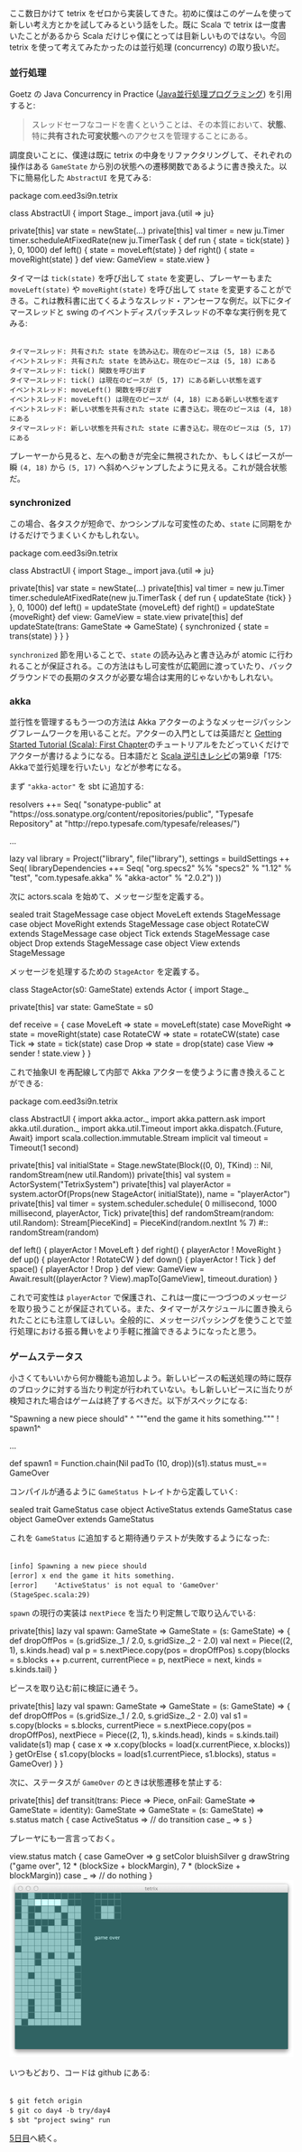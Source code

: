   [akka]: http://doc.akka.io/docs/akka/2.0.2/intro/getting-started-first-scala.html
  [amazon]: http://www.amazon.co.jp/dp/4798125415
  [amazon2]: http://www.amazon.co.jp/exec/obidos/ASIN/4797337206/tyano-22/

ここ数日かけて tetrix をゼロから実装してきた。初めに僕はこのゲームを使って新しい考え方とかを試してみるという話をした。既に Scala で tetrix は一度書いたことがあるから Scala だけじゃ僕にとっては目新しいものではない。今回 tetrix を使って考えてみたかったのは並行処理 (concurrency) の取り扱いだ。

### 並行処理

Goetz の Java Concurrency in Practice ([Java並行処理プログラミング][amazon2]) を引用すると:

> スレッドセーフなコードを書くということは、その本質において、**状態**、特に**共有された可変状態**へのアクセスを管理することにある。

調度良いことに、僕達は既に tetrix の中身をリファクタリングして、それぞれの操作はある `GameState` から別の状態への遷移関数であるように書き換えた。以下に簡易化した `AbstractUI` を見てみる:

<scala>
package com.eed3si9n.tetrix

class AbstractUI {
  import Stage._
  import java.{util => ju}
  
  private[this] var state = newState(...)
  private[this] val timer = new ju.Timer
  timer.scheduleAtFixedRate(new ju.TimerTask {
    def run { state = tick(state) }
  }, 0, 1000)
  def left() {
    state = moveLeft(state)
  }
  def right() {
    state = moveRight(state)
  }
  def view: GameView = state.view
}
</scala>

タイマーは `tick(state)` を呼び出して `state` を変更し、プレーヤーもまた `moveLeft(state)` や `moveRight(state)` を呼び出して `state` を変更することができる。これは教科書に出てくるようなスレッド・アンセーフな例だ。以下にタイマースレッドと swing のイベントディスパッチスレッドの不幸な実行例を見てみる:

<code>
タイマースレッド: 共有された state を読み込む。現在のピースは (5, 18) にある
イベントスレッド: 共有された state を読み込む。現在のピースは (5, 18) にある
タイマースレッド: tick() 関数を呼び出す
タイマースレッド: tick() は現在のピースが (5, 17) にある新しい状態を返す
イベントスレッド: moveLeft() 関数を呼び出す
イベントスレッド: moveLeft() は現在のピースが (4, 18) にある新しい状態を返す
イベントスレッド: 新しい状態を共有された state に書き込む。現在のピースは (4, 18) にある
タイマースレッド: 新しい状態を共有された state に書き込む。現在のピースは (5, 17) にある
</code>

プレーヤーから見ると、左への動きが完全に無視されたか、もしくはピースが一瞬 `(4, 18)` から `(5, 17)` へ斜めへジャンプしたように見える。これが競合状態だ。

### synchronized

この場合、各タスクが短命で、かつシンプルな可変性のため、`state` に同期をかけるだけでうまくいくかもしれない。

<scala>
package com.eed3si9n.tetrix

class AbstractUI {
  import Stage._
  import java.{util => ju}
  
  private[this] var state = newState(...)
  private[this] val timer = new ju.Timer
  timer.scheduleAtFixedRate(new ju.TimerTask {
    def run { updateState {tick} }
  }, 0, 1000)
  def left()  = updateState {moveLeft}
  def right() = updateState {moveRight}
  def view: GameView = state.view
  private[this] def updateState(trans: GameState => GameState) {
    synchronized {
      state = trans(state)
    }
  }
}
</scala>

`synchronized` 節を用いることで、`state` の読み込みと書き込みが atomic に行われることが保証される。この方法はもし可変性が広範囲に渡っていたり、バックグラウンドでの長期のタスクが必要な場合は実用的じゃないかもしれない。

### akka

並行性を管理するもう一つの方法は Akka アクターのようなメッセージパッシングフレームワークを用いることだ。アクターの入門としては英語だと [Getting Started Tutorial (Scala): First Chapter][akka]のチュートリアルをたどっていくだけでアクターが書けるようになる。日本語だと [Scala 逆引きレシピ][amazon]の第9章「175: Akkaで並行処理を行いたい」などが参考になる。

まず `"akka-actor"` を sbt に追加する:

<scala>
    resolvers ++= Seq(
      "sonatype-public" at "https://oss.sonatype.org/content/repositories/public",
      "Typesafe Repository" at "http://repo.typesafe.com/typesafe/releases/")

...

  lazy val library = Project("library", file("library"),
    settings = buildSettings ++ Seq(
      libraryDependencies ++= Seq(
        "org.specs2" %% "specs2" % "1.12" % "test",
        "com.typesafe.akka" % "akka-actor" % "2.0.2")
    ))
</scala>

次に actors.scala を始めて、メッセージ型を定義する。

<scala>
sealed trait StageMessage
case object MoveLeft extends StageMessage
case object MoveRight extends StageMessage
case object RotateCW extends StageMessage
case object Tick extends StageMessage
case object Drop extends StageMessage
case object View extends StageMessage
</scala>

メッセージを処理するための `StageActor` を定義する。

<scala>
class StageActor(s0: GameState) extends Actor {
  import Stage._

  private[this] var state: GameState = s0

  def receive = {
    case MoveLeft  => state = moveLeft(state)
    case MoveRight => state = moveRight(state)
    case RotateCW  => state = rotateCW(state)
    case Tick      => state = tick(state)
    case Drop      => state = drop(state)
    case View      => sender ! state.view
  }
}
</scala>

これで抽象UI を再配線して内部で Akka アクターを使うように書き換えることができる:

<scala>
package com.eed3si9n.tetrix

class AbstractUI {
  import akka.actor._
  import akka.pattern.ask
  import akka.util.duration._
  import akka.util.Timeout
  import akka.dispatch.{Future, Await}
  import scala.collection.immutable.Stream
  implicit val timeout = Timeout(1 second)

  private[this] val initialState = Stage.newState(Block((0, 0), TKind) :: Nil,
    randomStream(new util.Random))
  private[this] val system = ActorSystem("TetrixSystem")
  private[this] val playerActor = system.actorOf(Props(new StageActor(
    initialState)), name = "playerActor")
  private[this] val timer = system.scheduler.schedule(
    0 millisecond, 1000 millisecond, playerActor, Tick)
  private[this] def randomStream(random: util.Random): Stream[PieceKind] =
    PieceKind(random.nextInt % 7) #:: randomStream(random)

  def left()  { playerActor ! MoveLeft }
  def right() { playerActor ! MoveRight }
  def up()    { playerActor ! RotateCW }
  def down()  { playerActor ! Tick }
  def space() { playerActor ! Drop }
  def view: GameView =
    Await.result((playerActor ? View).mapTo[GameView], timeout.duration)
}
</scala>

これで可変性は `playerActor` で保護され、これは一度に一つづつのメッセージを取り扱うことが保証されている。また、タイマーがスケジュールに置き換えられたことにも注意してほしい。全般的に、メッセージパッシングを使うことで並行処理における振る舞いをより手軽に推論できるようになったと思う。

### ゲームステータス

小さくてもいいから何か機能も追加しよう。新しいピースの転送処理の時に既存のブロックに対する当たり判定が行われていない。もし新しいピースに当たりが検知された場合はゲームは終了するべきだ。以下がスペックになる:

<scala>
  "Spawning a new piece should"                             ^
    """end the game it hits something."""                   ! spawn1^

...

  def spawn1 =
    Function.chain(Nil padTo (10, drop))(s1).status must_==
    GameOver
</scala>

コンパイルが通るように `GameStatus` トレイトから定義していく:

<scala>
sealed trait GameStatus
case object ActiveStatus extends GameStatus
case object GameOver extends GameStatus
</scala>

これを `GameStatus` に追加すると期待通りテストが失敗するようになった:

<code>
[info] Spawning a new piece should
[error] x end the game it hits something.
[error]    'ActiveStatus' is not equal to 'GameOver' (StageSpec.scala:29)
</code>

`spawn` の現行の実装は `nextPiece` を当たり判定無しで取り込んでいる:

<scala>
  private[this] lazy val spawn: GameState => GameState =
    (s: GameState) => {
    def dropOffPos = (s.gridSize._1 / 2.0, s.gridSize._2 - 2.0)
    val next = Piece((2, 1), s.kinds.head)
    val p = s.nextPiece.copy(pos = dropOffPos)
    s.copy(blocks = s.blocks ++ p.current,
      currentPiece = p, nextPiece = next, kinds = s.kinds.tail)
  }
</scala>

ピースを取り込む前に検証に通そう。

<scala>
  private[this] lazy val spawn: GameState => GameState =
    (s: GameState) => {
    def dropOffPos = (s.gridSize._1 / 2.0, s.gridSize._2 - 2.0)
    val s1 = s.copy(blocks = s.blocks,
      currentPiece = s.nextPiece.copy(pos = dropOffPos),
      nextPiece = Piece((2, 1), s.kinds.head),
      kinds = s.kinds.tail)
    validate(s1) map { case x =>
      x.copy(blocks = load(x.currentPiece, x.blocks))
    } getOrElse {
      s1.copy(blocks = load(s1.currentPiece, s1.blocks), status = GameOver)
    }
  }
</scala>

次に、ステータスが `GameOver` のときは状態遷移を禁止する:

<scala>
  private[this] def transit(trans: Piece => Piece,
      onFail: GameState => GameState = identity): GameState => GameState =
    (s: GameState) => s.status match {
      case ActiveStatus =>
        // do transition  
      case _ => s
    }
</scala>

プレーヤにも一言言っておく。

<scala>
    view.status match {
      case GameOver =>
        g setColor bluishSilver
        g drawString ("game over",
          12 * (blockSize + blockMargin), 7 * (blockSize + blockMargin))
      case _ => // do nothing
    }
</scala>

<img src="/images/tetrix-in-scala-day4.png"/>

いつもどおり、コードは github にある:

<code>
$ git fetch origin
$ git co day4 -b try/day4
$ sbt "project swing" run
</code>

[5日目](http://eed3si9n.com/ja/tetrix-in-scala-day5)へ続く。
